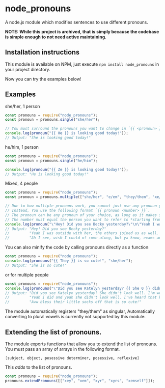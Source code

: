 # node_pronouns
A node.js module which modifies sentences to use different pronouns.

**NOTE: While this project is archived, that is simply because the codebase is simple enough to not need active maintaining.**

## Installation instructions
This module is available on NPM, just execute `npm install node_pronouns` in your project directory.

Now you can try the examples below!

## Examples
she/her, 1 person
```javascript
const pronouns = require("node_pronouns");
const pronoun = pronouns.single("she/her");

// You must surround the pronouns you want to change in `{{ <pronoun> }}` or the module won't know the difference between a pronoun or a regular word.
console.log(pronoun("{{ He }} is looking good today!"));
// Output: "She is looking good today!"
```
he/him, 1 person
```javascript
const pronouns = require("node_pronouns");
const pronoun = pronouns.single("he/him");

console.log(pronoun("{{ Ze }} is looking good today!"));
// Output: "He is looking good today!"
```
Mixed, 4 people
```javascript
const pronouns = require("node_pronouns");
const pronoun = pronouns.multiple(["she/her", "e/em", "they/them", "xe/xem"]);

// Due to how multiple pronouns work, you cannot just use any pronoun you choose and expect the module to know what you mean.
// Instead, You use the following format `{{ pronoun <number> }}`.
// The pronoun can be any pronoun of your choice, as long as it makes sense gramatically
// The number must equal the person you want to refer to *starting from 0*, so the first person in the array would be `{{ pronoun 0 }}`
console.log(pronoun("\"Hey! Did you see Becky yesterday?\"\n\"Yeah I was outside with {{ them 0 }}, the others joined us as well. Emmy was talking about how {{ she 1 }} was going to get a dog later this week and Owen mentioned how {{ he 2 }} wanted a dog as well. Jane was having a bad day though, so {{ they 3 }} was quiet.\"\n\"Ah I see, wish I could of come along, but ya know, exams and stuff\""));
// Output: "Hey! Did you see Becky yesterday?"
//         "Yeah I was outside with her, the others joined us as well. Emmy was talking about how e was going to get a dog later this week and Own mentioned how they wanted a dog as well. Jane was having a bad day though, so xe was quiet."
//         "Ah I see, wish I could of come along, but ya know, exams and stuff"
```
You can also minify the code by calling pronouns directly as a function
```javascript
const pronouns = require("node_pronouns");
console.log(pronouns("{{ They }} is so cute!", "she/her");
// Output: "She is so cute!"
```
or for multiple people
```javascript
const pronouns = require("node_pronouns");
console.log(pronouns("\"Did you see Katelyn yesterday? {{ She 0 }} didn't look well. I'm worried for {{ them 0 }}!\"\n\"Yeah I did and yeah {{ he 0 }} didn't look well, I've heard that {{ eir 0 }} sister, Lucy, is trying {{ her 1 }} best to help {{ nem 0 }} out.\"\n\"Aww bless {{ their 1 }} little socks off that's is so cute!\"", ["she/her", "they/them"]));
// Output: "Did you see Katelyn yesterday? She didn't look well. I'm worried for her!"
//         "Yeah I did and yeah she didn't look well, I've heard that her sister, Lucy is trying their best to help her out."
//         "Aww bless their little socks off that is so cute!"
```
The module automatically registers "they/them" as singular, Automatically converting to plural vowels is currently not supported by this module.

## Extending the list of pronouns.
The module exports functions that allow you to extend the list of pronouns. You must pass an array of arrays in the following format.

`[subject, object, posessive determiner, posessive, reflexive]`

This *adds* to the list of pronouns.
```javascript
const pronouns = require("node_pronouns");
pronouns.extendPronouns([["xey", "xem", "xyr", "xyrs", "xemself"]]);
```
